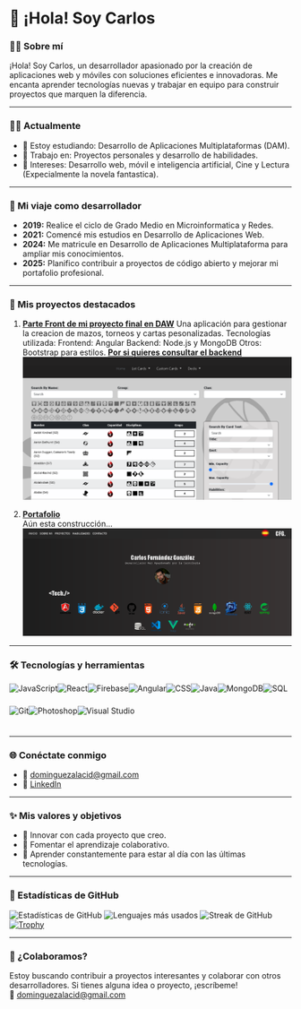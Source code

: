 # 👋 ¡Hola! Soy Carlos

### 👨‍💻 Sobre mí
¡Hola! Soy Carlos, un desarrollador apasionado por la creación de aplicaciones web y móviles con soluciones eficientes e innovadoras. Me encanta aprender tecnologías nuevas y trabajar en equipo para construir proyectos que marquen la diferencia.

---

### 🧑‍💻 Actualmente
- 🌱 Estoy estudiando: Desarrollo de Aplicaciones Multiplataformas (DAM).
- 💼 Trabajo en: Proyectos personales y desarrollo de habilidades.
- 🎯 Intereses: Desarrollo web, móvil e inteligencia artificial, Cine y Lectura (Expecialmente la novela fantastica).

---

### 📅 Mi viaje como desarrollador
- **2019:** Realice el ciclo de Grado Medio en Microinformatica y Redes.
- **2021:** Comencé mis estudios en Desarrollo de Aplicaciones Web.
- **2024:** Me matricule en Desarrollo de Aplicaciones Multiplataforma para ampliar mis conocimientos.
- **2025:** Planifico contribuir a proyectos de código abierto y mejorar mi portafolio profesional.

---

### 🌟 Mis proyectos destacados
1. **[Parte Front de mi proyecto final en DAW](https://front-vtes.vercel.app/)**
   Una aplicación para gestionar la creacion de mazos, torneos y cartas pesonalizadas.
   Tecnologías utilizada:
   Frontend: Angular
   Backend: Node.js y MongoDB
   Otros: Bootstrap para estilos.
   **[Por si quieres consultar el backend](https://github.com/whejhe/vtes-backend)**
   <img src="img/vtes.png" alt="Captura de mi appVtes">
   
3. **[Portafolio](https://portafolios-blond.vercel.app/)**  
   Aún esta construcción... 
   <img src="img/portafolio.png" alt="Captura de portafolio">

---

### 🛠️ Tecnologías y herramientas
<div style="display: flex; flex-wrap: wrap;">
  <img src="https://cdn.jsdelivr.net/gh/devicons/devicon/icons/javascript/javascript-original.svg" height="40" alt="JavaScript">
  <img src="https://cdn.jsdelivr.net/gh/devicons/devicon/icons/react/react-original.svg" height="40" alt="React">
  <img src="https://cdn.jsdelivr.net/gh/devicons/devicon/icons/firebase/firebase-plain.svg" height="40" alt="Firebase">
  <img src="https://cdn.jsdelivr.net/gh/devicons/devicon/icons/angularjs/angularjs-original.svg" height="40" alt="Angular">
  <img src="https://cdn.jsdelivr.net/gh/devicons/devicon/icons/css3/css3-original.svg" height="40" alt="CSS">
  <img src="https://cdn.jsdelivr.net/gh/devicons/devicon/icons/java/java-original.svg" height="40" alt="Java">
  <img src="https://cdn.jsdelivr.net/gh/devicons/devicon/icons/mongodb/mongodb-original.svg" height="40" alt="MongoDB">
  <img src="https://cdn.jsdelivr.net/gh/devicons/devicon/icons/mysql/mysql-original.svg" height="40" alt="SQL">
  <img src="https://cdn.jsdelivr.net/gh/devicons/devicon/icons/git/git-original.svg" height="40" alt="Git">
  <img src="https://cdn.jsdelivr.net/gh/devicons/devicon/icons/photoshop/photoshop-line.svg" height="40" alt="Photoshop">
  <img src="https://cdn.jsdelivr.net/gh/devicons/devicon/icons/visualstudio/visualstudio-plain.svg" height="40" alt="Visual Studio">
</div>

---

### 🌐 Conéctate conmigo
- 📧 [dominguezalacid@gmail.com](mailto:dominguezalacid@gmail.com)
- 💼 [LinkedIn](https://www.linkedin.com/in/carlos-fernandez-gonzalez-a1025b263/)

---

### ✨ Mis valores y objetivos
- 🚀 Innovar con cada proyecto que creo.
- 🤝 Fomentar el aprendizaje colaborativo.
- 🌱 Aprender constantemente para estar al día con las últimas tecnologías.

---

### 🌟 Estadísticas de GitHub
![Estadísticas de GitHub](https://github-readme-stats.vercel.app/api?username=whejhe&show_icons=true&theme=radical)
![Lenguajes más usados](https://github-readme-stats.vercel.app/api/top-langs/?username=whejhe&layout=compact&theme=radical)
![Streak de GitHub](https://streak-stats.demolab.com/?user=whejhe&theme=radical)
[![Trophy](https://github-profile-trophy.vercel.app/?username=whejhe&theme=radical)](https://github.com/ryo-ma/github-profile-trophy)


---

### 🤝 ¿Colaboramos?
Estoy buscando contribuir a proyectos interesantes y colaborar con otros desarrolladores. Si tienes alguna idea o proyecto, ¡escríbeme!  
📧 dominguezalacid@gmail.com
